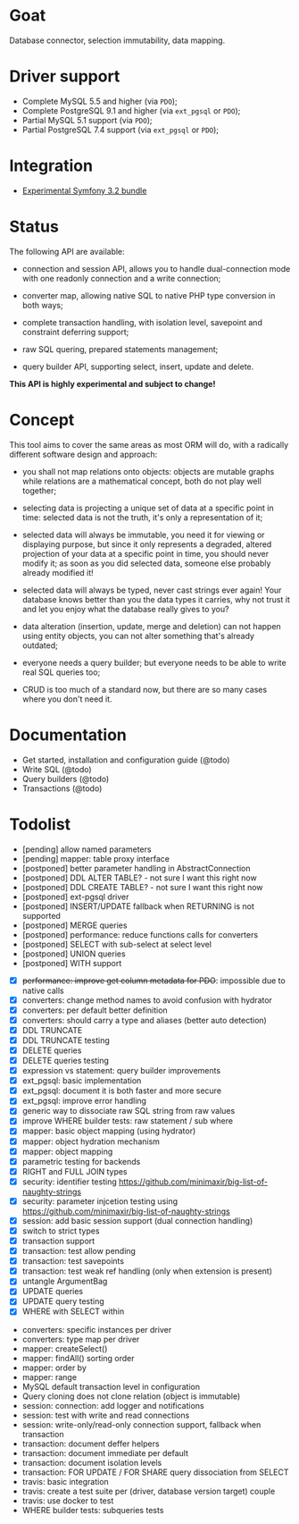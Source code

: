 # Goat

Database connector, selection immutability, data mapping.


# Driver support

 *  Complete MySQL 5.5 and higher (via `PDO`);
 *  Complete PostgreSQL 9.1 and higher (via `ext_pgsql` or `PDO`);
 *  Partial MySQL 5.1 support (via `PDO`);
 *  Partial PostgreSQL 7.4 support (via `ext_pgsql` or `PDO`);


# Integration

 *  [Experimental Symfony 3.2 bundle](https://github.com/pounard/goat-bundle)


# Status

The following API are available:

 *  connection and session API, allows you to handle dual-connection mode with
    one readonly connection and a write connection;

 *  converter map, allowing native SQL to native PHP type conversion in both
    ways;

 *  complete transaction handling, with isolation level, savepoint and
    constraint deferring support;

 *  raw SQL quering, prepared statements management;

 *  query builder API, supporting select, insert, update and delete.

**This API is highly experimental and subject to change!**


# Concept

This tool aims to cover the same areas as most ORM will do, with a radically
different software design and approach:

 *  you shall not map relations onto objects: objects are mutable graphs while
    relations are a mathematical concept, both do not play well together;

 *  selecting data is projecting a unique set of data at a specific point in
    time: selected data is not the truth, it's only a representation of it;

 *  selected data will always be immutable, you need it for viewing or
    displaying purpose, but since it only represents a degraded, altered
    projection of your data at a specific point in time, you should never
    modify it; as soon as you did selected data, someone else probably already
    modified it!

 *  selected data will always be typed, never cast strings ever again! Your
    database knows better than you the data types it carries, why not trust it
    and let you enjoy what the database really gives to you?

 *  data alteration (insertion, update, merge and deletion) can not happen using
    entity objects, you can not alter something that's already outdated;

 *  everyone needs a query builder; but everyone needs to be able to write real
    SQL queries too;

 *  CRUD is too much of a standard now, but there are so many cases where you
    don't need it.


# Documentation

 *  Get started, installation and configuration guide (@todo)
 *  Write SQL (@todo)
 *  Query builders (@todo)
 *  Transactions (@todo)


# Todolist

 *  [pending] allow named parameters
 *  [pending] mapper: table proxy interface
 *  [postponed] better parameter handling in AbstractConnection
 *  [postponed] DDL ALTER TABLE? - not sure I want this right now
 *  [postponed] DDL CREATE TABLE? - not sure I want this right now
 *  [postponed] ext-pgsql driver
 *  [postponed] INSERT/UPDATE fallback when RETURNING is not supported
 *  [postponed] MERGE queries
 *  [postponed] performance: reduce functions calls for converters
 *  [postponed] SELECT with sub-select at select level
 *  [postponed] UNION queries
 *  [postponed] WITH support
 *  [x] <strike>performance: improve get column metadata for PDO</strike>: impossible due to native calls
 *  [x] converters: change method names to avoid confusion with hydrator
 *  [x] converters: per default better definition
 *  [x] converters: should carry a type and aliases (better auto detection)
 *  [x] DDL TRUNCATE
 *  [x] DDL TRUNCATE testing
 *  [x] DELETE queries
 *  [x] DELETE queries testing
 *  [x] expression vs statement: query builder improvements
 *  [x] ext_pgsql: basic implementation
 *  [x] ext_pgsql: document it is both faster and more secure
 *  [x] ext_pgsql: improve error handling
 *  [x] generic way to dissociate raw SQL string from raw values
 *  [x] improve WHERE builder tests: raw statement / sub where
 *  [x] mapper: basic object mapping (using hydrator)
 *  [x] mapper: object hydration mechanism
 *  [x] mapper: object mapping
 *  [x] parametric testing for backends
 *  [x] RIGHT and FULL JOIN types
 *  [x] security: identifier testing https://github.com/minimaxir/big-list-of-naughty-strings
 *  [x] security: parameter injcetion testing using https://github.com/minimaxir/big-list-of-naughty-strings
 *  [x] session: add basic session support (dual connection handling)
 *  [x] switch to strict types
 *  [x] transaction support
 *  [x] transaction: test allow pending
 *  [x] transaction: test savepoints
 *  [x] transaction: test weak ref handling (only when extension is present)
 *  [x] untangle ArgumentBag
 *  [x] UPDATE queries
 *  [x] UPDATE query testing
 *  [x] WHERE with SELECT within
 *  converters: specific instances per driver
 *  converters: type map per driver
 *  mapper: createSelect()
 *  mapper: findAll() sorting order
 *  mapper: order by
 *  mapper: range
 *  MySQL default transaction level in configuration
 *  Query cloning does not clone relation (object is immutable)
 *  session: connection: add logger and notifications
 *  session: test with write and read connections
 *  session: write-only/read-only connection support, fallback when transaction
 *  transaction: document deffer helpers
 *  transaction: document immediate per default
 *  transaction: document isolation levels
 *  transaction: FOR UPDATE / FOR SHARE query dissociation from SELECT
 *  travis: basic integration
 *  travis: create a test suite per (driver, database version target) couple
 *  travis: use docker to test
 *  WHERE builder tests: subqueries tests
